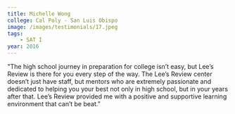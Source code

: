 ```yaml
---
title: Michelle Wong
college: Cal Poly - San Luis Obispo
image: /images/testimonials/17.jpeg
tags:
    - SAT I
year: 2016
---
```


"The high school journey in preparation for college isn’t easy, but Lee’s
Review is there for you every step of the way. The Lee’s Review center
doesn’t just have staff, but mentors who are extremely passionate and
dedicated to helping you your best not only in high school, but in your
years after that. Lee’s Review provided me with a positive and supportive
learning environment that can’t be beat.”
